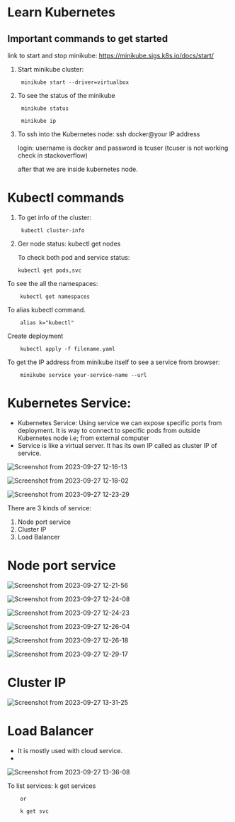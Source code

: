 # Learn Kubernetes 

## Important commands to get started

link to start and stop minikube: https://minikube.sigs.k8s.io/docs/start/

1. Start minikube cluster:

        minikube start --driver=virtualbox

2. To see the status of the minikube

        minikube status

        minikube ip

3. To ssh into the Kubernetes node:
        ssh docker@your IP address

   login: username is docker and password is tcuser (tcuser is not working check in stackoverflow)

   after that we are inside kubernetes node.

   
# Kubectl commands

1. To get info of the cluster:
   
        kubectl cluster-info


 2. Ger node status:
        kubectl get nodes

    To check both pod and service status:

        kubectl get pods,svc

To see the all the namespaces:

        kubectl get namespaces    

To alias kubectl command.

        alias k="kubectl"

Create deployment

        kubectl apply -f filename.yaml

To get the IP address from minikube itself to see a service from browser:

        minikube service your-service-name --url


# Kubernetes Service: 

- Kubernetes Service: Using service we can expose specific ports from deployment. It is way to connect to specific pods from outside Kubernetes node i.e; from external computer
- Service is like a virtual server. It has its own IP called as cluster IP of service.


![Screenshot from 2023-09-27 12-16-13](https://github.com/eternalamit5/Learn-Kubernetes/assets/44448083/143b7fa9-2e54-4681-ae50-c267df71a5ce)

![Screenshot from 2023-09-27 12-18-02](https://github.com/eternalamit5/Learn-Kubernetes/assets/44448083/3cbc70cf-40d8-4a77-ad40-76f9af803dff)


![Screenshot from 2023-09-27 12-23-29](https://github.com/eternalamit5/Learn-Kubernetes/assets/44448083/57e8e2db-f82a-4782-9f4e-3bc5f7f521ad)





There are 3 kinds of service:
1. Node port service
2. Cluster IP
3. Load Balancer

# Node port service

![Screenshot from 2023-09-27 12-21-56](https://github.com/eternalamit5/Learn-Kubernetes/assets/44448083/c6240212-e221-4b70-9601-5b6fdfc6de48)


![Screenshot from 2023-09-27 12-24-08](https://github.com/eternalamit5/Learn-Kubernetes/assets/44448083/74be2737-0060-417e-a83b-f88b8504b061)

![Screenshot from 2023-09-27 12-24-23](https://github.com/eternalamit5/Learn-Kubernetes/assets/44448083/6bbe3993-4318-49cc-ba6f-8f4365cb4bd5)

![Screenshot from 2023-09-27 12-26-04](https://github.com/eternalamit5/Learn-Kubernetes/assets/44448083/b52a69b0-c158-42f6-ad38-2bb53a9852c7)

![Screenshot from 2023-09-27 12-26-18](https://github.com/eternalamit5/Learn-Kubernetes/assets/44448083/1e65aec5-93e3-4015-8bd3-ebc4ce676c09)

![Screenshot from 2023-09-27 12-29-17](https://github.com/eternalamit5/Learn-Kubernetes/assets/44448083/58dd72a0-a369-4f02-bc53-ae8106f7e237)

# Cluster IP

![Screenshot from 2023-09-27 13-31-25](https://github.com/eternalamit5/Learn-Kubernetes/assets/44448083/cc0afba4-262e-4f74-9787-02164b59f2da)


# Load Balancer

- It is mostly used with cloud service.
- 
![Screenshot from 2023-09-27 13-36-08](https://github.com/eternalamit5/Learn-Kubernetes/assets/44448083/09091a2a-4f5b-453a-b2dd-d773c39a91fa)


To list services:
        k get services

        or

        k get svc

